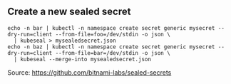 ## Create a new sealed secret
```
echo -n bar | kubectl -n namespace create secret generic mysecret --dry-run=client --from-file=foo=/dev/stdin -o json \
  | kubeseal > mysealedsecret.json
echo -n baz | kubectl -n namespace create secret generic mysecret --dry-run=client --from-file=bar=/dev/stdin -o json \
  | kubeseal --merge-into mysealedsecret.json
```

Source: https://github.com/bitnami-labs/sealed-secrets